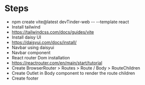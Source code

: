 # Steps

- npm create vite@latest devTinder-web -- --template react
- Install tailwind
- https://tailwindcss.com/docs/guides/vite
- Install daisy UI
- https://daisyui.com/docs/install/
- Navbar using daisyui
- Navbar component
- React router Dom installation
- https://reactrouter.com/en/main/start/tutorial
- Create BrowserRouter > Routes > Route / Body > RouteChildren
- Create Outlet in Body component to render the route children
- Create footer
